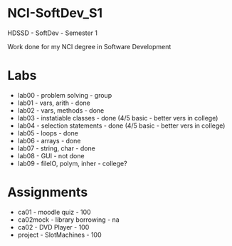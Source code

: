 NCI-SoftDev_S1
==============

HDSSD - SoftDev - Semester 1

Work done for my NCI degree in Software Development


Labs
====

- lab00			- problem solving		- group
- lab01 		- vars, arith			- done
- lab02 		- vars, methods			- done
- lab03 		- instatiable classes 	- done (4/5 basic - better vers in college)
- lab04 		- selection statements	- done (4/5 basic - better vers in college)
- lab05 		- loops					- done
- lab06 		- arrays				- done
- lab07 		- string, char			- done
- lab08 		- GUI					- not done
- lab09 		- fileIO, polym, inher	- college?


Assignments
===========

- ca01			- moodle quiz 			- 100
- ca02mock		- library borrowing		- na
- ca02 			- DVD Player			- 100
- project 		- SlotMachines			- 100